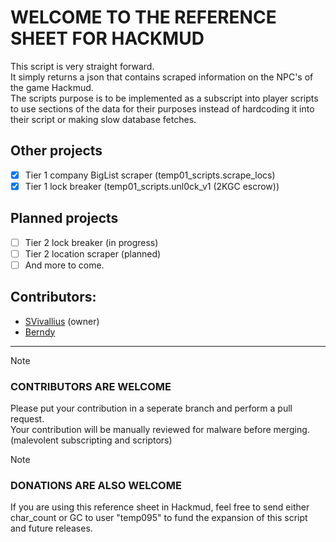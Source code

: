 #  WELCOME TO THE REFERENCE SHEET FOR HACKMUD

This script is very straight forward.<br />
It simply returns a json that contains scraped information on the NPC's of the game Hackmud.<br />
The scripts purpose is to be implemented as a subscript into player scripts to use sections of the data for their purposes instead of hardcoding it into their script or making slow database fetches.

## Other projects
- [x] Tier 1 company BigList scraper (temp01_scripts.scrape_locs)
- [x] Tier 1 lock breaker (temp01_scripts.unl0ck_v1 (2KGC escrow))
## Planned projects
- [ ] Tier 2 lock breaker (in progress)
- [ ] Tier 2 location scraper (planned)
- [ ] And more to come.

## Contributors:
- [SVivallius](https://github.com/SVivallius) (owner)
- [Berndy](https://github.com/Berndy)
<hr />

> [!NOTE]
> ### CONTRIBUTORS ARE WELCOME<br />
> Please put your contribution in a seperate branch and perform a pull request.<br />
> Your contribution will be manually reviewed for malware before merging. (malevolent subscripting and scriptors)

> [!NOTE]
> ### DONATIONS ARE ALSO WELCOME
> If you are using this reference sheet in Hackmud, feel free to send either char_count or GC to user "temp095" to fund the expansion of this script and future releases.
